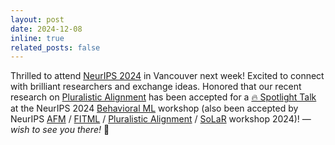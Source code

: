 ```yaml
---
layout: post
date: 2024-12-08
inline: true
related_posts: false
---
```


Thrilled to attend <a href='https://nips.cc/Conferences/2024'>NeurIPS 2024</a> in Vancouver next week! Excited to connect with brilliant researchers and exchange ideas. Honored that our recent research on <u>Pluralistic Alignment</u> has been accepted for a <u style="color: var(--global-highlight-color);">🔥 Spotlight Talk</u> at the NeurIPS 2024 <a href="https://sites.google.com/view/behavioralml/" target="_blank">Behavioral ML</a> workshop (also been accepted by NeurIPS <a href="https://adaptive-foundation-models.org/" target="_blank">AFM</a> / <a href="https://sites.google.com/view/neurips2024-ftw/home" target="_blank">FITML</a> / <a href="https://pluralistic-alignment.github.io/" target="_blank">Pluralistic Alignment</a> / <a href="https://solar-neurips.github.io/" target="_blank">SoLaR</a> workshop 2024)! — <em>wish to see you there!</em> 🤗